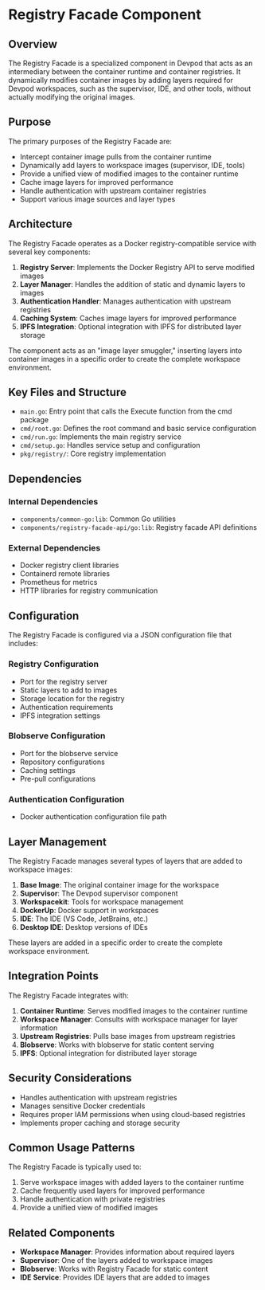 # Registry Facade Component

## Overview

The Registry Facade is a specialized component in Devpod that acts as an intermediary between the container runtime and container registries. It dynamically modifies container images by adding layers required for Devpod workspaces, such as the supervisor, IDE, and other tools, without actually modifying the original images.

## Purpose

The primary purposes of the Registry Facade are:
- Intercept container image pulls from the container runtime
- Dynamically add layers to workspace images (supervisor, IDE, tools)
- Provide a unified view of modified images to the container runtime
- Cache image layers for improved performance
- Handle authentication with upstream container registries
- Support various image sources and layer types

## Architecture

The Registry Facade operates as a Docker registry-compatible service with several key components:

1. **Registry Server**: Implements the Docker Registry API to serve modified images
2. **Layer Manager**: Handles the addition of static and dynamic layers to images
3. **Authentication Handler**: Manages authentication with upstream registries
4. **Caching System**: Caches image layers for improved performance
5. **IPFS Integration**: Optional integration with IPFS for distributed layer storage

The component acts as an "image layer smuggler," inserting layers into container images in a specific order to create the complete workspace environment.

## Key Files and Structure

- `main.go`: Entry point that calls the Execute function from the cmd package
- `cmd/root.go`: Defines the root command and basic service configuration
- `cmd/run.go`: Implements the main registry service
- `cmd/setup.go`: Handles service setup and configuration
- `pkg/registry/`: Core registry implementation

## Dependencies

### Internal Dependencies
- `components/common-go:lib`: Common Go utilities
- `components/registry-facade-api/go:lib`: Registry facade API definitions

### External Dependencies
- Docker registry client libraries
- Containerd remote libraries
- Prometheus for metrics
- HTTP libraries for registry communication

## Configuration

The Registry Facade is configured via a JSON configuration file that includes:

### Registry Configuration
- Port for the registry server
- Static layers to add to images
- Storage location for the registry
- Authentication requirements
- IPFS integration settings

### Blobserve Configuration
- Port for the blobserve service
- Repository configurations
- Caching settings
- Pre-pull configurations

### Authentication Configuration
- Docker authentication configuration file path

## Layer Management

The Registry Facade manages several types of layers that are added to workspace images:

1. **Base Image**: The original container image for the workspace
2. **Supervisor**: The Devpod supervisor component
3. **Workspacekit**: Tools for workspace management
4. **DockerUp**: Docker support in workspaces
5. **IDE**: The IDE (VS Code, JetBrains, etc.)
6. **Desktop IDE**: Desktop versions of IDEs

These layers are added in a specific order to create the complete workspace environment.

## Integration Points

The Registry Facade integrates with:
1. **Container Runtime**: Serves modified images to the container runtime
2. **Workspace Manager**: Consults with workspace manager for layer information
3. **Upstream Registries**: Pulls base images from upstream registries
4. **Blobserve**: Works with blobserve for static content serving
5. **IPFS**: Optional integration for distributed layer storage

## Security Considerations

- Handles authentication with upstream registries
- Manages sensitive Docker credentials
- Requires proper IAM permissions when using cloud-based registries
- Implements proper caching and storage security

## Common Usage Patterns

The Registry Facade is typically used to:
1. Serve workspace images with added layers to the container runtime
2. Cache frequently used layers for improved performance
3. Handle authentication with private registries
4. Provide a unified view of modified images

## Related Components

- **Workspace Manager**: Provides information about required layers
- **Supervisor**: One of the layers added to workspace images
- **Blobserve**: Works with Registry Facade for static content
- **IDE Service**: Provides IDE layers that are added to images
